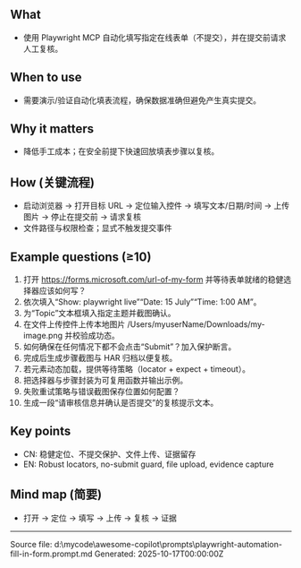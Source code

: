 ## What
- 使用 Playwright MCP 自动化填写指定在线表单（不提交），并在提交前请求人工复核。

## When to use
- 需要演示/验证自动化填表流程，确保数据准确但避免产生真实提交。

## Why it matters
- 降低手工成本；在安全前提下快速回放填表步骤以复核。

## How (关键流程)
- 启动浏览器 → 打开目标 URL → 定位输入控件 → 填写文本/日期/时间 → 上传图片 → 停止在提交前 → 请求复核
- 文件路径与权限检查；显式不触发提交事件

## Example questions (≥10)
1. 打开 https://forms.microsoft.com/url-of-my-form 并等待表单就绪的稳健选择器应该如何写？
2. 依次填入“Show: playwright live”“Date: 15 July”“Time: 1:00 AM”。
3. 为“Topic”文本框填入指定主题并截图确认。
4. 在文件上传控件上传本地图片 /Users/myuserName/Downloads/my-image.png 并校验成功态。
5. 如何确保在任何情况下都不会点击“Submit”？加入保护断言。
6. 完成后生成步骤截图与 HAR 归档以便复核。
7. 若元素动态加载，提供等待策略（locator + expect + timeout）。
8. 把选择器与步骤封装为可复用函数并输出示例。
9. 失败重试策略与错误截图保存位置如何配置？
10. 生成一段“请审核信息并确认是否提交”的复核提示文本。

## Key points
- CN: 稳健定位、不提交保护、文件上传、证据留存
- EN: Robust locators, no-submit guard, file upload, evidence capture

## Mind map (简要)
- 打开 → 定位 → 填写 → 上传 → 复核 → 证据

---
Source file: d:\mycode\awesome-copilot\prompts\playwright-automation-fill-in-form.prompt.md
Generated: 2025-10-17T00:00:00Z
